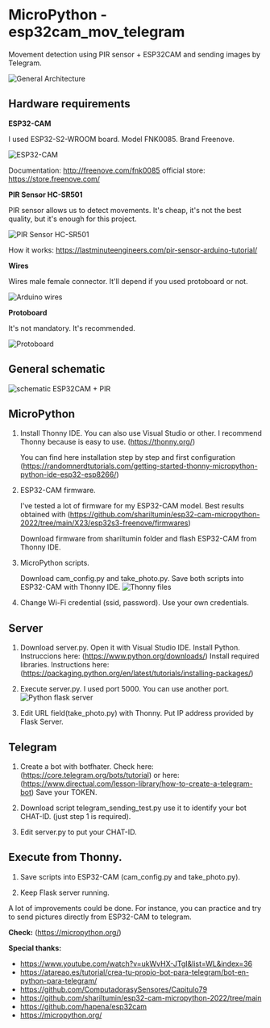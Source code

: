 # MicroPython - esp32cam_mov_telegram
Movement detection using PIR sensor + ESP32CAM and sending images by Telegram.

![General Architecture](https://images2.imgbox.com/cf/43/xoCqTr0S_o.png)


## Hardware requirements

**ESP32-CAM**

I used ESP32-S2-WROOM board. Model FNK0085. Brand Freenove.

![ESP32-CAM](https://i0.wp.com/randomnerdtutorials.com/wp-content/uploads/2023/01/Freenove-ESP32.png?w=300&quality=100&strip=all&ssl=1)

Documentation: http://freenove.com/fnk0085
official store: https://store.freenove.com/

**PIR Sensor HC-SR501**

PIR sensor allows us to detect movements. It's cheap, it's not the best quality, but it's enough for this project.

![PIR Sensor HC-SR501](https://lastminuteengineers.com/wp-content/uploads/featuredimages/Project-Interfacing-Passive-Infrared-PIR-Sensor-with-Arduino-Uno.webp)

How it works: https://lastminuteengineers.com/pir-sensor-arduino-tutorial/ 

**Wires**

Wires male female connector. It'll depend if you used protoboard or not.

![Arduino wires](https://upload.wikimedia.org/wikipedia/commons/thumb/5/5c/A_few_Jumper_Wires.jpg/800px-A_few_Jumper_Wires.jpg)

**Protoboard**

It's not mandatory. It's recommended.

![Protoboard](https://upload.wikimedia.org/wikipedia/commons/thumb/b/be/Protoboard_Unitec.jpg/800px-Protoboard_Unitec.jpg?20141110214556)


## General schematic

![schematic ESP32CAM + PIR](https://hackster.imgix.net/uploads/attachments/1505171/sketch_7UFbaJbbxS.png?auto=compress%2Cformat&w=740&h=555&fit=max)

## MicroPython

1. Install Thonny IDE. You can also use Visual Studio or other. I recommend Thonny because is easy to use.
   (https://thonny.org/)
   
   You can find here installation step by step and first configuration (https://randomnerdtutorials.com/getting-started-thonny-micropython-python-ide-esp32-esp8266/)

2. ESP32-CAM firmware.

   I've tested a lot of firmware for my ESP32-CAM model. Best results obtained with (https://github.com/shariltumin/esp32-cam-micropython-2022/tree/main/X23/esp32s3-freenove/firmwares)

   Download firmware from shariltumin folder and flash ESP32-CAM from Thonny IDE.
   
3. MicroPython scripts.

   Download cam_config.py and take_photo.py. Save both scripts into ESP32-CAM with Thonny IDE.
   ![Thonny files](https://images2.imgbox.com/21/dd/ftol3MFN_o.png)

4. Change Wi-Fi credential (ssid, password). Use your own credentials.
   
## Server

1. Download server.py. Open it with Visual Studio IDE.
   Install Python. Instruccions here: (https://www.python.org/downloads/)
   Install required libraries. Instructions here: (https://packaging.python.org/en/latest/tutorials/installing-packages/)
   
2. Execute server.py. I used port 5000. You can use another port.
   ![Python flask server](https://images2.imgbox.com/cc/d3/QLDXBqCn_o.png)
   
3. Edit URL field(take_photo.py) with Thonny. Put IP address provided by Flask Server.

## Telegram

1. Create a bot with botfhater. Check here: (https://core.telegram.org/bots/tutorial) or here: (https://www.directual.com/lesson-library/how-to-create-a-telegram-bot)
   Save your TOKEN.
   
2. Download script telegram_sending_test.py use it to identify your bot CHAT-ID. (just step 1 is required).
   
3. Edit server.py to put your CHAT-ID.

## Execute from Thonny.

1. Save scripts into ESP32-CAM (cam_config.py and take_photo.py).
   
2. Keep Flask server running.

A lot of improvements could be done. For instance, you can practice and try to send pictures directly from ESP32-CAM to telegram.

**Check:** (https://micropython.org/)

**Special thanks:**
- https://www.youtube.com/watch?v=ukWvHX-JTgI&list=WL&index=36
- https://atareao.es/tutorial/crea-tu-propio-bot-para-telegram/bot-en-python-para-telegram/
- https://github.com/ComputadorasySensores/Capitulo79
- https://github.com/shariltumin/esp32-cam-micropython-2022/tree/main
- https://github.com/hapena/esp32cam
- https://micropython.org/

